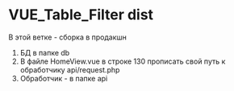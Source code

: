 # VUE_Table_Filter dist

В этой ветке - сборка в продакшн

1. БД в папке db
2. В файле HomeView.vue в строке 130 прописать свой путь к обработчику api/request.php
3. Обработчик - в папке api